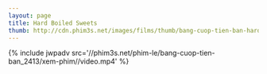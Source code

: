 ```yaml
---
layout: page
title: Hard Boiled Sweets
thumb: http://cdn.phim3s.net/images/films/thumb/bang-cuop-tien-ban-hard-boiled-sweets-2012.jpg
---
```

{% include jwpadv src='//phim3s.net/phim-le/bang-cuop-tien-ban_2413/xem-phim//video.mp4' %}
